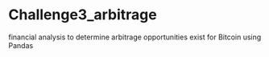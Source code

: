 # Challenge3_arbitrage
financial analysis to determine arbitrage opportunities exist for Bitcoin using Pandas
